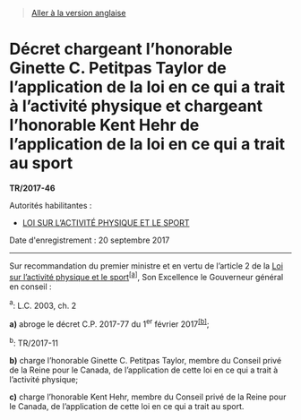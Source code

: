 > [Aller à la version anglaise](/en/Regulations/Statutory%20Instruments/2017/46.md)

# Décret chargeant l’honorable Ginette C. Petitpas Taylor de l’application de la loi en ce qui a trait à l’activité physique et chargeant l’honorable Kent Hehr de l’application de la loi en ce qui a trait au sport

**TR/2017-46**

Autorités habilitantes : 
- [LOI SUR L’ACTIVITÉ PHYSIQUE ET LE SPORT](/fr/Lois/Lois%20du%20Canada/2003/ch.%202.md)

Date d'enregistrement : 20 septembre 2017

----------

Sur recommandation du premier ministre et en vertu de l’article 2 de la [Loi sur l’activité physique et le sport](/fr/Lois/Lois%20du%20Canada/2003/ch.%202.md)<sup><a href='#nbp_81000-3-1339-F_hq_18060'>[a]</a></sup>, Son Excellence le Gouverneur général en conseil :

<a name='nbp_81000-3-1339-F_hq_18060'><sup>a</sup></a>: L.C. 2003, ch. 2<br />

**a)** abroge le décret C.P. 2017-77 du 1<sup>er</sup> février 2017<sup><a href='#nbp_81000-3-1339-F_hq_18061'>[b]</a></sup>;

<a name='nbp_81000-3-1339-F_hq_18061'><sup>b</sup></a>: TR/2017-11<br />



**b)** charge l’honorable Ginette C. Petitpas Taylor, membre du Conseil privé de la Reine pour le Canada, de l’application de cette loi en ce qui a trait à l’activité physique;



**c)** charge l’honorable Kent Hehr, membre du Conseil privé de la Reine pour le Canada, de l’application de cette loi en ce qui a trait au sport.




